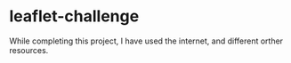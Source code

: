 # leaflet-challenge
While completing this project, I have used the internet, and different orther resources.


